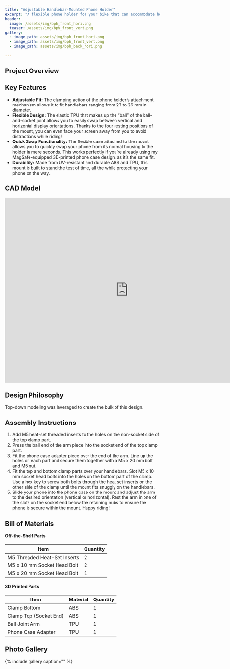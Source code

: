 ```yaml
---
title: "Adjustable Handlebar-Mounted Phone Holder"
excerpt: "A flexible phone holder for your bike that can accommodate horizontal and vertical orientations."
header:
  image: /assets/img/bph_front_hori.png
  teaser: /assets/img/bph_front_vert.png
gallery:
  - image_path: assets/img/bph_front_hori.png
  - image_path: assets/img/bph_front_vert.png
  - image_path: assets/img/bph_back_hori.png
   
---
```


## Project Overview

## Key Features
* **Adjustable Fit:** The clamping action of the phone holder’s attachment mechanism allows it to fit handlebars ranging from 23 to 26 mm in diameter.
* **Flexible Design:** The elastic TPU that makes up the “ball” of the ball-and-socket joint allows you to easily swap between vertical and horizontal display orientations. Thanks to the four resting positions of the mount, you can even face your screen away from you to avoid distractions while riding!
* **Quick Swap Functionality:** The flexible case attached to the mount allows you to quickly swap your phone from its normal housing to the holder in mere seconds. This works perfectly if you’re already using my MagSafe-equipped 3D-printed phone case design, as it’s the same fit.
* **Durability:** Made from UV-resistant and durable ABS and TPU, this mount is built to stand the test of time, all the while protecting your phone on the way.

## CAD Model
<iframe src="https://vanderbilt643.autodesk360.com/shares/public/SH512d4QTec90decfa6e11c1d8915bb95bfe?mode=embed" width="800" height="600" allowfullscreen="true" webkitallowfullscreen="true" mozallowfullscreen="true"  frameborder="0"></iframe>

## Design Philosophy 
Top-down modeling was leveraged to create the bulk of this design.

## Assembly Instructions
1. Add M5 heat-set threaded inserts to the holes on the non-socket side of the top clamp part.
2. Press the ball end of the arm piece into the socket end of the top clamp part.
3. Fit the phone case adapter piece over the end of the arm. Line up the holes on each part and secure them together with a M5 x 20 mm bolt and M5 nut.
4. Fit the top and bottom clamp parts over your handlebars. Slot M5 x 10 mm socket head bolts into the holes on the bottom part of the clamp. Use a hex key to screw both bolts through the heat set inserts on the other side of the clamp until the mount fits snuggly on the handlebars.
5. Slide your phone into the phone case on the mount and adjust the arm to the desired orientation (vertical or horizontal). Rest the arm in one of the slots on the socket end below the retaining nubs to ensure the phone is secure within the mount. Happy riding!

## Bill of Materials
#### Off-the-Shelf Parts

| Item | Quantity |
| --- | --- |
| M5 Threaded Heat-Set Inserts | 2 |
| M5 x 10 mm Socket Head Bolt| 2 |
| M5 x 20 mm Socket Head Bolt | 1 |

#### 3D Printed Parts

| Item | Material | Quantity |
| --- | --- | --- |
| Clamp Bottom | ABS | 1 |
| Clamp Top (Socket End) | ABS | 1 |
| Ball Joint Arm | TPU | 1 |
| Phone Case Adapter | TPU | 1 |

## Photo Gallery

{% include gallery caption="" %}
